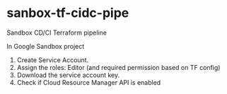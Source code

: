 # sanbox-tf-cidc-pipe
Sandbox CD/CI Terraform pipeline

In Google Sandbox project

1) Create Service Account.
2) Assign the roles: Editor (and required permission based on TF config)
3) Download the service account key.
4) Check if Cloud Resource Manager API is enabled

